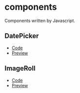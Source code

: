 # components
Components written by Javascript.
## DatePicker
- [Code](https://github.com/JimHoo/components/tree/master/DatePicker)
- [Preview](https://jimhoo.github.io/components/DatePicker/index.html)

## ImageRoll
- [Code](https://github.com/JimHoo/components/tree/master/ImageRoll)
- [Preview](https://jimhoo.github.io/components/ImageRoll/index.html)

